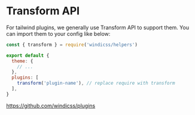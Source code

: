 # Transform API

For tailwind plugins, we generally use Transform API to support them. You can import them to your config like below:

```js windi.config.js
const { transform } = require('windicss/helpers')

export default {
  theme: {
    // ...
  },
  plugins: [
    transform('plugin-name'), // replace require with transform
  ],
}
```

https://github.com/windicss/plugins
